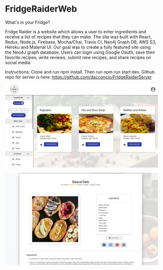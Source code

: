 # FridgeRaiderWeb
What's in your Fridge? 

Fridge Raider is a website which allows a user to enter ingredients and receive a list of recipes that they can make. 
The site was built with React, Redux, Node.js, Firebase, Mocha/Chai, Travis CI, Neo4j Graph DB, AWS S3, Heroku and Material UI.
Our goal was to create a fully featured site using the Neo4J graph database. 
Users can login using Google Oauth, save their favorite recipes, write reviews, submit new recipes, and share recipes on social media. 

Instructions: Clone and run npm install. Then run npm run start:dev. Github repo for server is here: https://github.com/dacconcio/FridgeRaiderServer

![Picture of Recipe Page](/recipe-page-pic.jpeg?raw=true "Recipe Results")

![Picture of Recipe Detail Page](/recipe-detail-page.png?raw=true "Recipe Detail Page")
